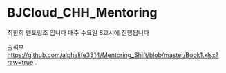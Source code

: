 # BJCloud_CHH_Mentoring
최한희 멘토링조 입니다
매주 수요일 8교시에 진행됩니다

출석부
https://github.com/alphalife3314/Mentoring_Shift/blob/master/Book1.xlsx?raw=true
.
